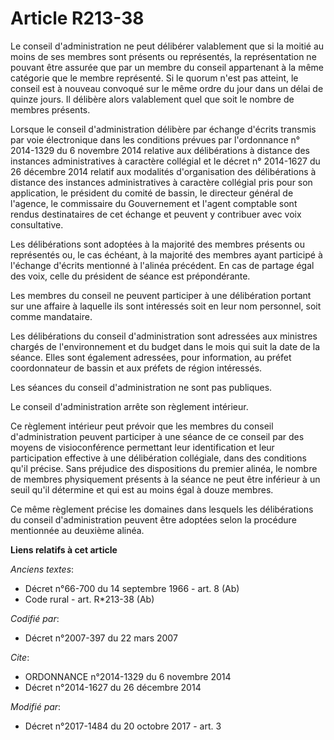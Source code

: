 # Article R213-38

Le conseil d'administration ne peut délibérer valablement que si la moitié au moins de ses membres sont présents ou
représentés, la représentation ne pouvant être assurée que par un membre du conseil appartenant à la même catégorie que le
membre représenté. Si le quorum n'est pas atteint, le conseil est à nouveau convoqué sur le même ordre du jour dans un délai
de quinze jours. Il délibère alors valablement quel que soit le nombre de membres présents. 

Lorsque le conseil d'administration délibère par échange d'écrits transmis par voie électronique dans les conditions prévues
par l'ordonnance n° 2014-1329 du 6 novembre 2014 relative aux délibérations à distance des instances administratives à
caractère collégial et le décret n° 2014-1627 du 26 décembre 2014 relatif aux modalités d'organisation des délibérations à
distance des instances administratives à caractère collégial pris pour son application, le président du comité de bassin, le
directeur général de l'agence, le commissaire du Gouvernement et l'agent comptable sont rendus destinataires de cet échange
et peuvent y contribuer avec voix consultative. 

Les délibérations sont adoptées à la majorité des membres présents ou représentés ou, le cas échéant, à la majorité des
membres ayant participé à l'échange d'écrits mentionné à l'alinéa précédent. En cas de partage égal des voix, celle du
président de séance est prépondérante. 

Les membres du conseil ne peuvent participer à une délibération portant sur une affaire à laquelle ils sont intéressés soit
en leur nom personnel, soit comme mandataire. 

Les délibérations du conseil d'administration sont adressées aux ministres chargés de l'environnement et du budget dans le
mois qui suit la date de la séance. Elles sont également adressées, pour information, au préfet coordonnateur de bassin et
aux préfets de région intéressés. 

Les séances du conseil d'administration ne sont pas publiques. 

Le conseil d'administration arrête son règlement intérieur. 

Ce règlement intérieur peut prévoir que les membres du conseil d'administration peuvent participer à une séance de ce conseil
par des moyens de visioconférence permettant leur identification et leur participation effective à une délibération
collégiale, dans des conditions qu'il précise. Sans préjudice des dispositions du premier alinéa, le nombre de membres
physiquement présents à la séance ne peut être inférieur à un seuil qu'il détermine et qui est au moins égal à douze
membres. 

Ce même règlement précise les domaines dans lesquels les délibérations du conseil d'administration peuvent être adoptées
selon la procédure mentionnée au deuxième alinéa.

**Liens relatifs à cet article**

_Anciens textes_:

  - Décret n°66-700 du 14 septembre 1966 - art. 8 (Ab)
  - Code rural - art. R*213-38 (Ab)

_Codifié par_:

  - Décret n°2007-397 du 22 mars 2007

_Cite_:

  - ORDONNANCE n°2014-1329 du 6 novembre 2014
  - Décret n°2014-1627 du 26 décembre 2014

_Modifié par_:

  - Décret n°2017-1484 du 20 octobre 2017 - art. 3
